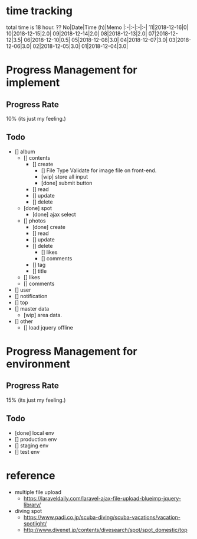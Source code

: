 # time tracking
total time is 18 hour. ??
No|Date|Time (h)|Memo
|:-|:-|:-|:-|
11|2018-12-16|0|
10|2018-12-15|2.0|
09|2018-12-14|2.0|
08|2018-12-13|2.0|
07|2018-12-12|3.5|
06|2018-12-10|0.5|
05|2018-12-08|3.0|
04|2018-12-07|3.0|
03|2018-12-06|3.0|
02|2018-12-05|3.0|
01|2018-12-04|3.0|

# Progress Management for implement
## Progress Rate
10% (its just my feeling.)
## Todo
- [] album
    - [] contents
        - [] create
            - [] File Type Validate for image file on front-end.
            - [wip] store all input
            - [done] submit button
        - [] read
        - [] update
        - [] delete
    - [done] spot
        - [done] ajax select
    - [] photos
        - [done] create
        - [] read
        - [] update
        - [] delete
            - [] likes
            - [] comments
        - [] tag
        - [] title
    - [] likes
    - [] comments
- [] user
- [] notification
- [] top
- [] master data
    - [wip] area data.
- [] other
    - [] load jquery offline

# Progress Management for environment
## Progress Rate
15% (its just my feeling.)

## Todo
- [done] local env
- [] production env
- [] staging env
- [] test env

# reference
- multiple file upload
    - https://laraveldaily.com/laravel-ajax-file-upload-blueimp-jquery-library/
- diving spot
    - https://www.padi.co.jp/scuba-diving/scuba-vacations/vacation-spotlight/
    - http://www.divenet.jp/contents/divesearch/spot/spot_domestic/top
